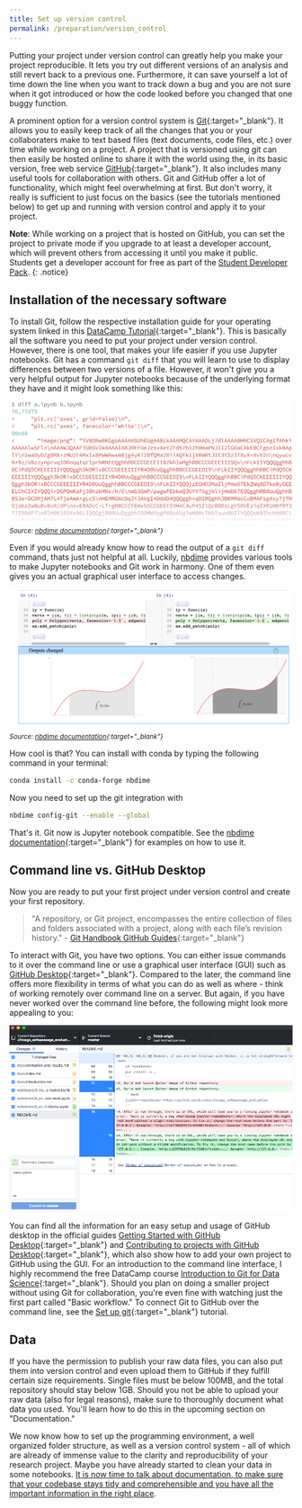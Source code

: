 ```yaml
---
title: Set up version control
permalink: /preparation/version_control
---
```

Putting your project under version control can greatly help you make your project reproducible. It lets you try out different versions of an analysis and still revert back to a previous one. Furthermore, it can save yourself a lot of time down the line when you want to track down a bug and you are not sure when it got introduced or how the code looked before you changed that one buggy function.

A prominent option for a version control system is [Git](https://git-scm.com/){:target="_blank"}. It allows you to easily keep track of all the changes that you or your collaboraters make to text based files (text documents, code files, etc.) over time while working on a project. A project that is versioned using git can then easily be hosted online to share it with the world using the, in its basic version, free web service [GitHub](https://www.github.com){:target="_blank"}. It also includes many useful tools for collaboration with others. Git and GitHub offer a lot of functionality, which might feel overwhelming at first. But don't worry, it really is sufficient to just focus on the basics (see the tutorials mentioned below) to get up and running with version control and apply it to your project.

**Note**: While working on a project that is hosted on GitHub, you can set the project to private mode if you upgrade to at least a developer account, which will prevent others from accessing it until you make it public. Students get a developer account for free as part of the [Student Developer Pack](https://education.github.com/pack).
{: .notice}

## Installation of the necessary software
To install Git, follow the respective installation guide for your operating system linked in this [DataCamp Tutorial](https://www.datacamp.com/community/tutorials/setup-data-science-environment#how-to-install-git){:target="_blank"}. This is basically all the software you need to put your project under version control. However, there is one tool, that makes your life easier if you use Jupyter notebooks. Git has a command `git diff` that you will learn to use to display differences between two versions of a file. However, it won't give you a very helpful output for Jupyter notebooks because of the underlying format they have and it might look something like this:

![nbdimebad](../figures/diff-bad-shortened.png)
*<small>Source: [nbdime documentation](https://nbdime.readthedocs.io/en/latest/){:target="_blank"}</small>*

Even if you would already know how to read the output of a `git diff` command, thats just not helpful at all. Luckily, [nbdime](https://github.com/jupyter/nbdime) provides various tools to make Jupyter notebooks and Git work in harmony. One of them even gives you an actual graphical user interface to access changes.

![nbdimegood](../figures/nbdiff-web.png)
*<small>Source: [nbdime documentation](https://nbdime.readthedocs.io/en/latest/){:target="_blank"}</small>*

How cool is that? You can install with conda by typing the following command in your terminal:
```bash
conda install -c conda-forge nbdime
```
Now you need to set up the git integration with

```bash
nbdime config-git --enable --global
```
That's it. Git now is Jupyter notebook compatible. See the [nbdime documentation](https://nbdime.readthedocs.io/en/latest/){:target="_blank"} for examples on how to use it.

## Command line vs. GitHub Desktop
Now you are ready to put your first project under version control and create your first repository.

>"A repository, or Git project, encompasses the entire collection of files and folders associated with a project, along with each file’s revision history." - [Git Handbook GitHub Guides](https://guides.github.com/introduction/git-handbook/){:target="_blank"}

To interact with Git, you have two options. You can either issue commands to it over the command line or use a graphical user interface (GUI) such as [GitHub Desktop](https://desktop.github.com/){:target="_blank"}. Compared to the later, the command line offers more flexibility in terms of what you can do as well as where - think of working remotely over command line on a server. But again, if you have never worked over the command line before, the following might look more appealing to you:

![githubdesktop](../figures/github_desktop.png)

You can find all the information for an easy setup and usage of GitHub desktop in the official guides [Getting Started with GitHub Desktop](https://help.github.com/desktop/guides/getting-started-with-github-desktop/){:target="_blank"} and [Contributing to projects with GitHub Desktop](https://help.github.com/desktop/guides/contributing-to-projects/){:target="_blank"}, which also show how to add your own project to GitHub using the GUI. For an introduction to the command line interface, I highly recommend the free DataCamp course [Introduction to Git for Data Science](https://www.datacamp.com/courses/introduction-to-git-for-data-science){:target="_blank"}. Should you plan on doing a smaller project without using Git for collaboration, you're even fine with watching just the first part called "Basic workflow." To connect Git to GitHub over the command line, see the [Set up git](https://help.github.com/articles/set-up-git/){:target="_blank"} tutorial.

## Data
If you have the permission to publish your raw data files, you can also put them into version control and even upload them to GitHub if they fulfill certain size requirements. Single files must be below 100MB, and the total repository should stay below 1GB. Should you not be able to upload your raw data (also for legal reasons), make sure to thoroughly document what data you used. You'll learn how to do this in the upcoming section on "Documentation."

We now know how to set up the programming environment, a well organized folder structure, as well as a version control system - all of which are already of immense value to the clarity and reproducibility of your research project. Maybe you have already started to clean your data in some notebooks. [It is now time to talk about documentation, to make sure that your codebase stays tidy and comprehensible and you have all the important information in the right place](../during_the_analysis/documentation).